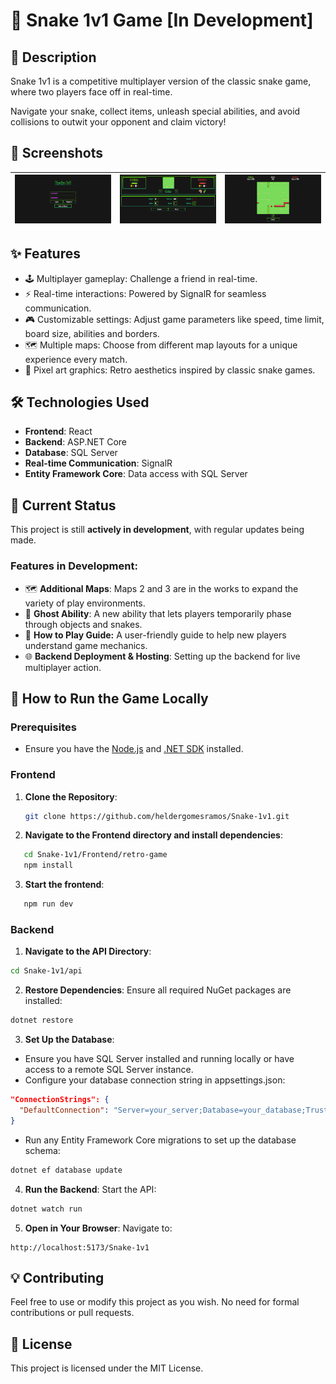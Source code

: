 # 🐍 Snake 1v1 Game [In Development]

## 📖 Description

Snake 1v1 is a competitive multiplayer version of the classic snake game, where two players face off in real-time.

Navigate your snake, collect items, unleash special abilities, and avoid collisions to outwit your opponent and claim victory!

## 📸 Screenshots

| ![Gameplay Screenshot 1](/screenshots/Snake-1v1-Screenshot.png) | ![Gameplay Screenshot 2](/screenshots/Snake-1v1-Screenshot-cpl.png) | ![Menu Screenshot](/screenshots/Snake-1v1-Screenshot-game.png) |
|:--:|:--:|:--:|

## ✨ Features

- 🕹 Multiplayer gameplay: Challenge a friend in real-time.
- ⚡ Real-time interactions: Powered by SignalR for seamless communication.
- 🎮 Customizable settings: Adjust game parameters like speed, time limit, board size, abilities and borders.
- 🗺 Multiple maps: Choose from different map layouts for a unique experience every match.
- 🎨 Pixel art graphics: Retro aesthetics inspired by classic snake games.

## 🛠 Technologies Used

- **Frontend**: React
- **Backend**: ASP.NET Core
- **Database**: SQL Server
- **Real-time Communication**: SignalR
- **Entity Framework Core**: Data access with SQL Server

## 🚧 Current Status

This project is still **actively in development**, with regular updates being made.

### Features in Development:

- 🗺 **Additional Maps**: Maps 2 and 3 are in the works to expand the variety of play environments.
- 👻 **Ghost Ability**: A new ability that lets players temporarily phase through objects and snakes.
- 📖 **How to Play Guide:** A user-friendly guide to help new players understand game mechanics.
- 🌐 **Backend Deployment & Hosting**: Setting up the backend for live multiplayer action.

## 🚀 How to Run the Game Locally

### Prerequisites
- Ensure you have the [Node.js](https://nodejs.org/) and [.NET SDK](https://dotnet.microsoft.com/download) installed.

### Frontend

1. **Clone the Repository**:

   ```bash
   git clone https://github.com/heldergomesramos/Snake-1v1.git
   ```

2. **Navigate to the Frontend directory and install dependencies**:

```bash
   cd Snake-1v1/Frontend/retro-game
   npm install
```

3. **Start the frontend**:

```bash
   npm run dev
```

### Backend

1. **Navigate to the API Directory**:

```bash
cd Snake-1v1/api
```

2. **Restore Dependencies**: Ensure all required NuGet packages are installed:

```bash
dotnet restore
```

3. **Set Up the Database**:

- Ensure you have SQL Server installed and running locally or have access to a remote SQL Server instance.
- Configure your database connection string in appsettings.json:

```json
"ConnectionStrings": {
  "DefaultConnection": "Server=your_server;Database=your_database;Trusted_Connection=True;"
}
```

- Run any Entity Framework Core migrations to set up the database schema:

```bash
dotnet ef database update
```

4. **Run the Backend**: Start the API:

```bash
dotnet watch run
```

5. **Open in Your Browser**: Navigate to:

```arduino
http://localhost:5173/Snake-1v1
```

## 💡 Contributing

Feel free to use or modify this project as you wish. No need for formal contributions or pull requests.

## 📄 License
This project is licensed under the MIT License.
